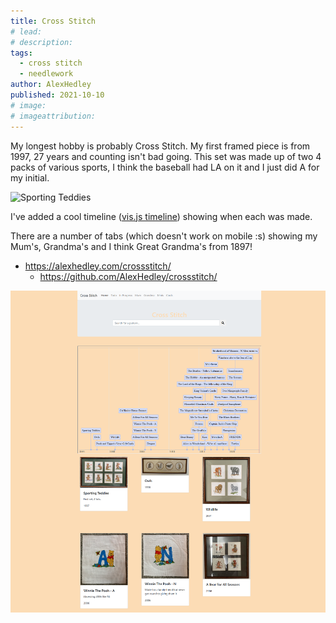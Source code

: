 ```yaml
---
title: Cross Stitch
# lead:
# description:
tags:
  - cross stitch
  - needlework
author: AlexHedley
published: 2021-10-10
# image:
# imageattribution:
---
```


My longest hobby is probably Cross Stitch. My first framed piece is from 1997, 27 years and counting isn't bad going. This set was made up of two 4 packs of various sports, I think the baseball had LA on it and I just did A for my initial.

![Sporting Teddies](https://alexhedley.com/crossstitch/images/1997_SportingTeddies.png "Sporting Teddies")

I've added a cool timeline ([vis.js timeline](https://visjs.github.io/vis-timeline/)) showing when each was made.

There are a number of tabs (which doesn't work on mobile :s) showing my Mum's, Grandma's and I think Great Grandma's from 1897!

- https://alexhedley.com/crossstitch/
  - https://github.com/AlexHedley/crossstitch/

![Cross Stitch](images/website/crossstitch.png "Cross Stitch")
